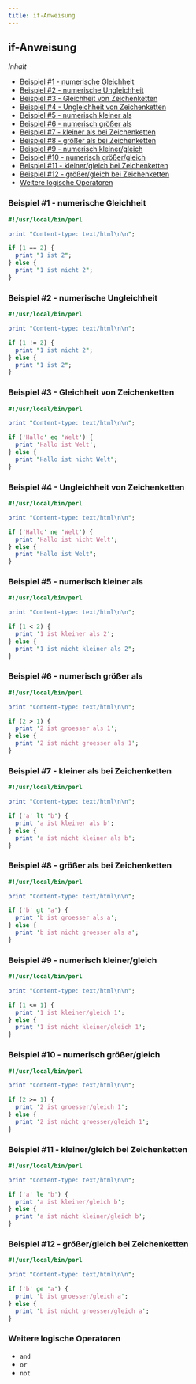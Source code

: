 ```yaml
---
title: if-Anweisung
---
```


## if-Anweisung

*Inhalt*

- [Beispiel #1 - numerische Gleichheit](#beispiel-1---numerische-gleichheit)
- [Beispiel #2 - numerische Ungleichheit]()
- [Beispiel #3 - Gleichheit von Zeichenketten]()
- [Beispiel #4 - Ungleichheit von Zeichenketten]()
- [Beispiel #5 - numerisch kleiner als]()
- [Beispiel #6 - numerisch größer als]()
- [Beispiel #7 - kleiner als bei Zeichenketten]()
- [Beispiel #8 - größer als bei Zeichenketten]()
- [Beispiel #9 - numerisch kleiner/gleich]()
- [Beispiel #10 - numerisch größer/gleich]()
- [Beispiel #11 - kleiner/gleich bei Zeichenketten]()
- [Beispiel #12 - größer/gleich bei Zeichenketten]()
- [Weitere logische Operatoren]()

### Beispiel #1 - numerische Gleichheit

```perl
#!/usr/local/bin/perl

print "Content-type: text/html\n\n";

if (1 == 2) {
  print "1 ist 2";
} else {
  print "1 ist nicht 2";
}
```

### Beispiel #2 - numerische Ungleichheit

```perl
#!/usr/local/bin/perl

print "Content-type: text/html\n\n";

if (1 != 2) {
  print "1 ist nicht 2";
} else {
  print "1 ist 2";
}
```

### Beispiel #3 - Gleichheit von Zeichenketten

```perl
#!/usr/local/bin/perl

print "Content-type: text/html\n\n";

if ('Hallo' eq 'Welt') {
  print 'Hallo ist Welt';
} else {
  print "Hallo ist nicht Welt";
}
```

### Beispiel #4 - Ungleichheit von Zeichenketten

```perl
#!/usr/local/bin/perl

print "Content-type: text/html\n\n";

if ('Hallo' ne 'Welt') {
  print 'Hallo ist nicht Welt';
} else {
  print "Hallo ist Welt";
}
```

### Beispiel #5 - numerisch kleiner als

```perl
#!/usr/local/bin/perl

print "Content-type: text/html\n\n";

if (1 < 2) {
  print '1 ist kleiner als 2';
} else {
  print "1 ist nicht kleiner als 2";
}
```

### Beispiel #6 - numerisch größer als

```perl
#!/usr/local/bin/perl

print "Content-type: text/html\n\n";

if (2 > 1) {
  print '2 ist groesser als 1';
} else {
  print '2 ist nicht groesser als 1';
}
```

### Beispiel #7 - kleiner als bei Zeichenketten

```perl
#!/usr/local/bin/perl

print "Content-type: text/html\n\n";

if ('a' lt 'b') {
  print 'a ist kleiner als b';
} else {
  print 'a ist nicht kleiner als b';
}
```

### Beispiel #8 - größer als bei Zeichenketten

```perl
#!/usr/local/bin/perl

print "Content-type: text/html\n\n";

if ('b' gt 'a') {
  print 'b ist groesser als a';
} else {
  print 'b ist nicht groesser als a';
}
```

### Beispiel #9 - numerisch kleiner/gleich

```perl
#!/usr/local/bin/perl

print "Content-type: text/html\n\n";

if (1 <= 1) {
  print '1 ist kleiner/gleich 1';
} else {
  print '1 ist nicht kleiner/gleich 1';
}
```

### Beispiel #10 - numerisch größer/gleich

```perl
#!/usr/local/bin/perl

print "Content-type: text/html\n\n";

if (2 >= 1) {
  print '2 ist groesser/gleich 1';
} else {
  print '2 ist nicht groesser/gleich 1';
}
```

### Beispiel #11 - kleiner/gleich bei Zeichenketten

```perl
#!/usr/local/bin/perl

print "Content-type: text/html\n\n";

if ('a' le 'b') {
  print 'a ist kleiner/gleich b';
} else {
  print 'a ist nicht kleiner/gleich b';
}
```

### Beispiel #12 - größer/gleich bei Zeichenketten

```perl
#!/usr/local/bin/perl

print "Content-type: text/html\n\n";

if ('b' ge 'a') {
  print 'b ist groesser/gleich a';
} else {
  print 'b ist nicht groesser/gleich a';
}
```

### Weitere logische Operatoren

- `and`
- `or`
- `not`
